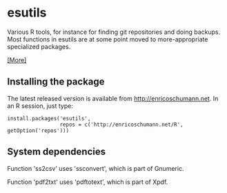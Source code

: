 # esutils

Various R tools, for instance for finding git repositories
and doing backups.  Most functions in esutils are at
some point moved to more-appropriate specialized packages.

[ [More] ](http://enricoschumann.net/R/packages/esutils/)

## Installing the package

The latest released version is available from
http://enricoschumann.net. In an R session, just type:

    install.packages('esutils',
                     repos = c('http://enricoschumann.net/R', getOption('repos')))


## System dependencies

Function 'ss2csv' uses 'ssconvert', which is part of Gnumeric.

Function 'pdf2txt' uses 'pdftotext', which is part of Xpdf.
